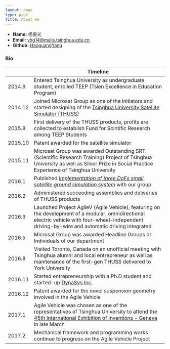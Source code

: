 ```yaml
---
layout: page
type: page
title: About me
---
```


 * **Name:** 杨昊光
 * **Email:** [yhg14@mails.tsinghua.edu.cn](mailto:yhg14@mails.tsinghua.edu.cn)
 * **Github:** [HaoguangYang](https://github.com/HaoguangYang)
 
### Bio
 
 ||Timeline|
 |---|---|
 |2014.9| Entered Tsinghua University as undergraduate student, enrolled TEEP (Tsien Excellence in Education Program)|
 |2014.12| Joined Microsat Group as one of the initiators and started designing of the [Tsinghua University Satellite Simulator (THUSS)](https://haoguangyang.github.io/2016/09/01/THUSS-Tsinghua-University-Satellite-Simulator)|
 |2015.8| First delivery of the THUSS products, profits are collected to estabilsh Fund for Scintific Research among TEEP Students|
 |2015.10| Patent awarded for the satellite simulator|
 |2015.11| Microsat Group was awarded Outstanding SRT (Scientific Research Training) Project of Tsinghua University as well as Silver Prize in Social Practice Experience of Tsinghua University|
 |2016.1| Published [*Implementation of three DoFs small satellite ground simulation system*](http://dx.doi.org/10.2514/6.2016-0697) with our group|
 |2016.2| Administered succeeding assemblies and deliveries of THUSS products|
 |2016.3| Launched Project AgileV (Agile Vehicle), featuring on the development of a modular, omnidirectional electric vehicle with four-wheel-independent driving-by-wire and automatic driving integrated|
 |2016.5| Microsat Group was awarded Headline Groups or Individuals of our department|
 |2016.8| Visited Toronto, Canada on an unofficial meeting with Tsinghua alumni and local entrepreneur as well as manitenance of the first-gen THUSS delivered to York University|
 |2016.11| Started entrepreneurship with a Ph.D student and started-up [DynaSys Inc.](http://www.x-lab.tsinghua.edu.cn/?c=nurture&amp;a=projectshow&amp;id=3108#project)|
 |2016.12| Patent awarded for the novel suspension geometry involved in the Agile Vehicle|
 |2017.1| Agile Vehicle was chosen as one of the representatives of Tsinghua University to attend the [45th International Exhibition of Inventions - Geneva](https://haoguangyang.github.io/2017/02/09/Meet-Agile-Vehicle-on-45th-International-Exhibition-of-Inventions) in late March|
 |2017.2| Mechanical framework and programming works continue to progress on the Agile Vehicle Project|
 
